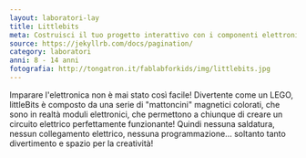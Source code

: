```yaml
---
layout: laboratori-lay
title: Littlebits
meta: Costruisci il tuo progetto interattivo con i componenti elettronici LittleBits.
source: https://jekyllrb.com/docs/pagination/
category: laboratori
anni: 8 - 14 anni
fotografia: http://tongatron.it/fablabforkids/img/littlebits.jpg
---
```

Imparare l'elettronica non è mai stato così facile! Divertente come un LEGO, littleBits è composto da una serie di "mattoncini" magnetici colorati, che sono in realtà moduli elettronici, che permettono a chiunque di creare un circuito elettrico perfettamente funzionante!
Quindi nessuna saldatura, nessun collegamento elettrico, nessuna programmazione... soltanto tanto divertimento e spazio per la creatività!
